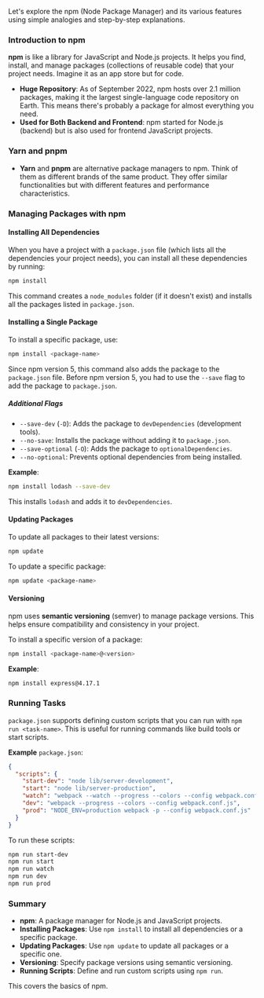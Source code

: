 Let's explore the npm (Node Package Manager) and its various features using simple analogies and step-by-step explanations.

### Introduction to npm

**npm** is like a library for JavaScript and Node.js projects. It helps you find, install, and manage packages (collections of reusable code) that your project needs. Imagine it as an app store but for code.

- **Huge Repository**: As of September 2022, npm hosts over 2.1 million packages, making it the largest single-language code repository on Earth. This means there's probably a package for almost everything you need.
- **Used for Both Backend and Frontend**: npm started for Node.js (backend) but is also used for frontend JavaScript projects.

### Yarn and pnpm

- **Yarn** and **pnpm** are alternative package managers to npm. Think of them as different brands of the same product. They offer similar functionalities but with different features and performance characteristics.

### Managing Packages with npm

#### Installing All Dependencies

When you have a project with a `package.json` file (which lists all the dependencies your project needs), you can install all these dependencies by running:

```bash
npm install
```

This command creates a `node_modules` folder (if it doesn't exist) and installs all the packages listed in `package.json`.

#### Installing a Single Package

To install a specific package, use:

```bash
npm install <package-name>
```

Since npm version 5, this command also adds the package to the `package.json` file. Before npm version 5, you had to use the `--save` flag to add the package to `package.json`.

##### Additional Flags

- `--save-dev` (`-D`): Adds the package to `devDependencies` (development tools).
- `--no-save`: Installs the package without adding it to `package.json`.
- `--save-optional` (`-O`): Adds the package to `optionalDependencies`.
- `--no-optional`: Prevents optional dependencies from being installed.

**Example**:

```bash
npm install lodash --save-dev
```

This installs `lodash` and adds it to `devDependencies`.

#### Updating Packages

To update all packages to their latest versions:

```bash
npm update
```

To update a specific package:

```bash
npm update <package-name>
```

#### Versioning

npm uses **semantic versioning** (semver) to manage package versions. This helps ensure compatibility and consistency in your project.

To install a specific version of a package:

```bash
npm install <package-name>@<version>
```

**Example**:

```bash
npm install express@4.17.1
```

### Running Tasks

`package.json` supports defining custom scripts that you can run with `npm run <task-name>`. This is useful for running commands like build tools or start scripts.

**Example** `package.json`:

```json
{
  "scripts": {
    "start-dev": "node lib/server-development",
    "start": "node lib/server-production",
    "watch": "webpack --watch --progress --colors --config webpack.conf.js",
    "dev": "webpack --progress --colors --config webpack.conf.js",
    "prod": "NODE_ENV=production webpack -p --config webpack.conf.js"
  }
}
```

To run these scripts:

```bash
npm run start-dev
npm run start
npm run watch
npm run dev
npm run prod
```

### Summary

- **npm**: A package manager for Node.js and JavaScript projects.
- **Installing Packages**: Use `npm install` to install all dependencies or a specific package.
- **Updating Packages**: Use `npm update` to update all packages or a specific one.
- **Versioning**: Specify package versions using semantic versioning.
- **Running Scripts**: Define and run custom scripts using `npm run`.

This covers the basics of npm.